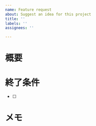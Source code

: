 ```yaml
---
name: Feature request
about: Suggest an idea for this project
title: ''
labels: ''
assignees: ''

---
```


# 概要

# 終了条件
- [ ]

# メモ
